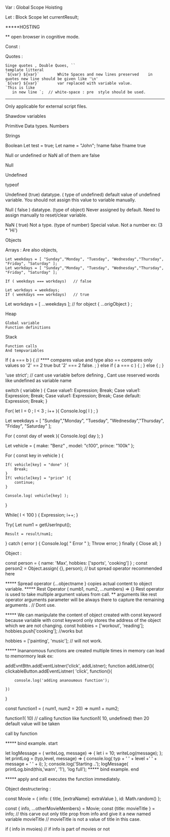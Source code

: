 Var   : Global Scope   Hoisting

Let   : Block Scope    let currentResult; 

*****HOSTING

** open browser in cognitive mode.

Const : 

Quotes :

	Singe quotes , Double Quoes, `` 
    template litteral     
	`${var} ${var}`        White Spaces and new lines preserved    in quotes new line should be given like '\n'
    `${var} ${var}`        var replaced with variable value.
    `This is like 
       in new line `;  // white-space : pre  style should be used.
       
*****     
Only applicable for external script files.
<script src="path/script.js"  defer>   Load In parallel to html parsing and waits to execute
<script src="path/script.js"  async>   Load In parallel to html parsing does not wait to execute 
                                        order of script execution not guaranteed even they placed one after other.
if we combine inline script with src= then inline script will be ignored.
    <script src="file.js">
        alert('hi');  // this will be ignored.
    </script>
	

Shawdow variables

Primitive  Data types.
Numbers


Strings


Boolean
			Let  test = true;
			Let name = "John";
			!name   false   !!name true

Null or undefined or NaN all of them are false

Null

Undefined

typeof

Undefined  (true) datatype. ( type of undefined) default value of undefined variable. You should not assign this value to variable manually.


Null  ( false ) datatype. (type of object) Never assigned by default. Need to assign manually to reset/clear variable.


NaN    ( true)  Not a type. (type of number) Special value. Not a number ex: (3 * 'Hi')

Objects


Arrays  :
	Are also objects,   

	Let weekdays = [ "Sunday","Monday", "Tuesday", "Wednesday","Thursday", "Friday", "Saturday" ];
	Let workdays = [ "Sunday","Monday", "Tuesday", "Wednesday","Thursday", "Friday", "Saturday" ];
	
	If ( weekdays === workdays)   // false
	
	Let workdays = weekdays;
	If ( weekdays === workdays)   // true 
	
Let workdays = [ …weekdays ];    // for object { …origObject } ;

Heap 

    Global variable
    Function definitions


Stack

    Function calls
    And tempvariables






If ( a === b ) {   // **** compares value and type also == compares only values so '2' == 2 true but '2' === 2 false.
;
} else if (  a === c ) {
;
} else {
;
}


'use strict'; 
//  cant use variable before defining , Cant use reserved words like undefined as variable name

 switch ( variable ) {
	Case  value1: 
		Expression;
	   Break;
	Case  value1: 
		Expression;
	   Break;
	Case  value1: 
		Expression;
	   Break;
	Case default:
	   Expression;
	   Break;
 }

For( let I = 0 ; I < 3 ; i++ ){
	Console.log( I ) ;
}


Let weekdays = [ "Sunday","Monday", "Tuesday", "Wednesday","Thursday", "Friday", "Saturday" ];

For ( const day of week ){
	Console.log( day );
}

Let vehicle =  { make: "Benz" , model: "c100", prince: "100k" };

For ( const key in vehicle ) {
	
	If( vehicle[key] = "done" ){
		Break;
	}
	If( vehicle[key] = "price" ){
		continue;
	}
	
	Console.log( vehicle[key] );
}

While( I < 100 ) {
	Expression;
	i++;
}

Try{
	Let num1 = getUserInput();
	
	Result = result/num1;
} catch ( error ) {
	Console.log( " Error " );
	Throw error;
} finally {
	Close all;
}

Object : 

const person = { name: 'Max', hobbies: ['sports', 'cooking'] } ;
const person2 = Object.assign( {}, person);  // but spread operator recommended here

***** Spread operator {...objectname }  copies actual content to object variable.
***** Rest Operator ( numb1, num2, ...numbers) =>  {}  Rest operator is used to take multiple argument values from call.
**  arguments  like rest operator arguments parameter will be always there to capture the remaining arguments . // Dont use.



***** We can manipulate the content of object created with const keyword 
because variable with const keyword only stores the address of the object which we are not changing.
const hobbies = ['workout', 'reading'];
hobbies.push['cooking'];  //works but

hobbies = ['painting', 'music'];  // will not work.

***** Inananomous functions are created multiple times in memory can lead to memormory leak
ex:

addEvntBttn.addEventListner('click', addListner);
function addListner(){
    clickableButton.addEventListner( 'click', function(){

        console.log('adding ananoumous function');

    })
}

const function1 = ( num1, num2 = 20) => num1 + num2;

function1( 10)  // calling function like function1( 10, undefined) then 20 default value will be taken 

call by function

***** bind example. start

let logMessage = ( writeLog, message) => {
    let i = 10;
    writeLog(message);
};    
let printLog = (typ,level, message) => {
    console.log( typ + '  ' + level +' ' + message + ' ' + i);
};
console.log('Starting ..');
logMessage( printLog.bind(this,'warn', '1'), 'log full');
***** bind example. end

***** apply and call executes the function immediately.




Object destructering :

const Movie = {
    info: {
      title,
      [extraName]: extraValue
    },
    id: Math.random()
  };

  const { info, ...otherMovieMembers} = Movie;
  const {title: movieTitle } = info;  // this carve out only title prop from info and give it a new named variable movieTitle 
                                       // movieTitle is not a value of title in this case.

if ( info in mvoies) // if info is part of movies or not
   



